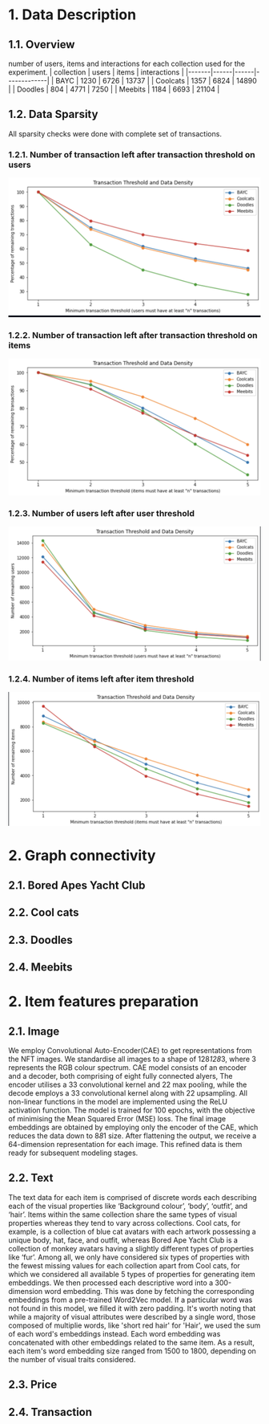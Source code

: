 # 1. Data Description

## 1.1. Overview

number of users, items and interactions for each collection used for the experiment.
| collection | users | items | interactions |
|-------|------|------|-------------|
| BAYC  | 1230 | 6726 | 13737 |
| Coolcats | 1357 | 6824 | 14890 |
| Doodles | 804 | 4771 | 7250 |
| Meebits | 1184 | 6693 | 21104 |



## 1.2. Data Sparsity

All sparsity checks were done with complete set of transactions.

### 1.2.1. Number of transaction left after transaction threshold on users

![alt text](assets/user_trxns.png)

### 1.2.2. Number of transaction left after transaction threshold on items

![alt text](assets/item_trxns.png)

### 1.2.3. Number of users left after user threshold

![alt text](assets/user_num.png)

### 1.2.4. Number of items left after item threshold

![alt text](assets/item_num.png)




# 2. Graph connectivity
## 2.1. Bored Apes Yacht Club 


## 2.2. Cool cats


## 2.3. Doodles


## 2.4. Meebits




# 2. Item features preparation

## 2.1. Image
We employ Convolutional Auto-Encoder(CAE) to get representations from the NFT images. We standardise all images to a shape of 128*128*3, where 3 represents the RGB colour spectrum. CAE model consists of an encoder and a decoder, both comprising of eight fully connected alyers, The encoder utilises a 33 convolutional kernel and 22 max pooling, while the decode employs a 33 convolutional kernel along with 22 upsampling.
All non-linear functions in the model are implemented using the ReLU activation function. The model is trained for 100 epochs, with the objective of minimising the Mean Squared Error (MSE) loss. The final image embeddings are obtained by employing only the encoder of the CAE, which reduces the data down to 8*8*1 size. After flattening the output, we receive a 64-dimension representation for each image. This refined data is them ready for subsequent modeling stages.

## 2.2. Text
The text data for each item is comprised of discrete words each describing each of the visual properties like ‘Background colour’, ‘body’, ‘outfit’, and ‘hair’. Items within the same collection share the same types of visual properties whereas they tend to vary across collections. Cool cats, for example, is a collection of blue cat avatars with each artwork possessing a unique body, hat, face, and outfit, whereas Bored Ape Yacht Club is a collection of monkey avatars having a slightly different types of properties like ‘fur’. Among all, we only have considered six types of properties with the fewest missing values for each collection apart from Cool cats, for which we considered all available 5 types of properties for generating item embeddings. We then processed each descriptive word into a 300-dimension word embedding. This was done by fetching the corresponding embeddings from a pre-trained Word2Vec model. If a particular word was not found in this model, we filled it with zero padding. It's worth noting that while a majority of visual attributes were described by a single word, those composed of multiplie words, like 'short red hair' for 'Hair', we used the sum of each word's embeddings instead. Each word embedding was concatenated with other embeddings related to the same item. As a result, each item's word embedding size ranged from 1500 to 1800, depending on the number of visual traits considered.

## 2.3. Price


## 2.4. Transaction



